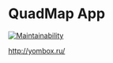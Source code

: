 # QuadMap App

[![Maintainability](https://api.codeclimate.com/v1/badges/bd8a709cea2e77f05f3d/maintainability)](https://codeclimate.com/github/WilDwMe/QuadOps-Map/maintainability)





http://yombox.ru/
